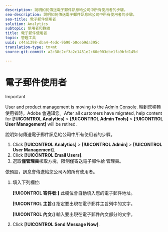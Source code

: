 ```yaml
---
description: 說明如何傳送電子郵件訊息給公司中所有使用者的步驟。
seo-description: 說明如何傳送電子郵件訊息給公司中所有使用者的步驟。
seo-title: 電子郵件使用者
solution: Analytics
subtopic: 使用者和群組
title: 電子郵件使用者
topic: 管理工具
uuid: c44a1398-dba4-4edc-9b90-b0ceb9da395c
translation-type: tm+mt
source-git-commit: a2c38c2cf3a2c1451e2c60e003ebe1fa9bfd145d

---
```



# 電子郵件使用者

>[!IMPORTANT]
>
>User and product management is moving to the [Admin Console](https://helpx.adobe.com/enterprise/using/admin-console.html). 輪到您移轉使用者時，Adobe 會通知您。After all customers have migrated, help content for **[!UICONTROL Analytics]** &gt; **[!UICONTROL Admin Tools]** &gt; **[!UICONTROL User Management]** will be retired.

說明如何傳送電子郵件訊息給公司中所有使用者的步驟。

1. Click **[!UICONTROL Analytics]** &gt; **[!UICONTROL Admin]** &gt; **[!UICONTROL User Management]**.
1. Click **[!UICONTROL Email Users]**.
1.  選取&#x200B;**僅管理員**&#x200B;核取方塊，限制僅寄送電子郵件給 管理員。

   依預設，訊息會傳送給您公司內的所有使用者。
1. 填入下列欄位:

   **[!UICONTROL 寄件者:]** 此欄位會自動填入您的電子郵件地址。

   **[!UICONTROL 主旨:]** 指定要出現在電子郵件主旨列中的文字。

   **[!UICONTROL 內文:]** 輸入要出現在電子郵件內文部分的文字。
1. Click **[!UICONTROL Send Message Now]**.

